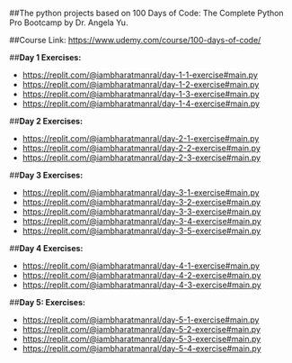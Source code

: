 ##The python projects based on 100 Days of Code: The Complete Python Pro Bootcamp by Dr. Angela Yu.

##Course Link: https://www.udemy.com/course/100-days-of-code/

##**Day 1 Exercises:**
* https://replit.com/@iambharatmanral/day-1-1-exercise#main.py 
* https://replit.com/@iambharatmanral/day-1-2-exercise#main.py 
* https://replit.com/@iambharatmanral/day-1-3-exercise#main.py
* https://replit.com/@iambharatmanral/day-1-4-exercise#main.py

##**Day 2 Exercises:**
* https://replit.com/@iambharatmanral/day-2-1-exercise#main.py
* https://replit.com/@iambharatmanral/day-2-2-exercise#main.py
* https://replit.com/@iambharatmanral/day-2-3-exercise#main.py

##**Day 3 Exercises:**
* https://replit.com/@iambharatmanral/day-3-1-exercise#main.py
* https://replit.com/@iambharatmanral/day-3-2-exercise#main.py
* https://replit.com/@iambharatmanral/day-3-3-exercise#main.py
* https://replit.com/@iambharatmanral/day-3-4-exercise#main.py
* https://replit.com/@iambharatmanral/day-3-5-exercise#main.py

##**Day 4 Exercises:**
* https://replit.com/@iambharatmanral/day-4-1-exercise#main.py
* https://replit.com/@iambharatmanral/day-4-2-exercise#main.py
* https://replit.com/@iambharatmanral/day-4-3-exercise#main.py

##**Day 5: Exercises:**
* https://replit.com/@iambharatmanral/day-5-1-exercise#main.py
* https://replit.com/@iambharatmanral/day-5-2-exercise#main.py
* https://replit.com/@iambharatmanral/day-5-3-exercise#main.py
* https://replit.com/@iambharatmanral/day-5-4-exercise#main.py